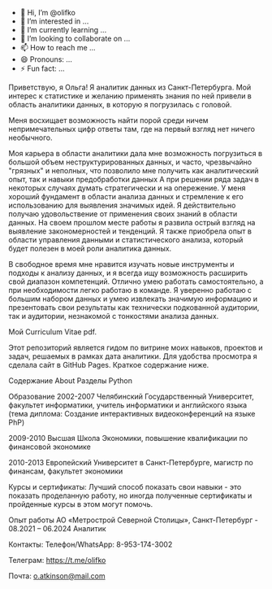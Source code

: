 - 👋 Hi, I’m @olifko
- 👀 I’m interested in ...
- 🌱 I’m currently learning ...
- 💞️ I’m looking to collaborate on ...
- 📫 How to reach me ...
- 😄 Pronouns: ...
- ⚡ Fun fact: ...

<!---
olifko/olifko is a ✨ special ✨ repository because its `README.md` (this file) appears on your GitHub profile.
You can click the Preview link to take a look at your changes.
--->
Приветствую, я Ольга! Я аналитик данных из Санкт-Петербурга. Мой интерес к статистике и желанию применять знания по ней привели в область аналитики данных, в которую я погрузилась с головой.

Меня восхищает возможность найти порой среди ничем непримечательных цифр ответы там, где на первый взгляд нет ничего необычного. 

Моя карьера в области аналитики дала мне возможность погрузиться в большой объем неструктурированных данных, и часто, чрезвычайно "грязных" и неполных, что позволило мне получить как аналитический опыт, так и навыки предобработки данных
А при решении ряда задач в некоторых случаях думать стратегически и на опережение. У меня хороший фундамент в области анализа данных и стремление к его использованию для выявления значимых идей. Я действительно получаю удовольствение от применения своих знаний в области данных. На своем прошлом месте работы я развила острый взгляд на выявление закономерностей и тенденций. Я также приобрела опыт в области управления данными и статистического анализа, который будет полезен в моей роли аналитика данных.

В свободное время мне нравится изучать новые инструменты и подходы к анализу данных, и я всегда ищу возможность расширить свой диапазон компетенций. Отлично умею работать самостоятельно, а при необходимости легко работаю в команде. Я уверенно работаю с большим набором данных и умею извлекать значимую информацию и презентовать свои результаты как технически подкованной аудитории, так и аудитории, незнакомой с тонкостями анализа данных.

Мой Curriculum Vitae pdf.

Этот репозиторий является гидом по витрине моих навыков, проектов и задач, решаемых в рамках дата аналитики. Для удобства просмотра я сделала сайт в GitHub Pages. Краткое содержание ниже.

Содержание
About
Разделы
Python



Образование
2002-2007 Челябинский Государственный Университет, факультет информатики, учитель информатики и английского языка (тема диплома: Создание интерактивных видеоконференций на языке PhP)

2009-2010 Высшая Школа Экономики, повышение квалификации по финансовой экономике 

2010-2013 Европейский Университет в Санкт-Петербурге, магистр по финансам, факультет экономики


Курсы и сертификаты:
Лучший способ показать свои навыки - это показать проделанную работу, но иногда полученные сертификаты и пройденные курсы в этом могут помочь. 


Опыт работы
АО «Метрострой Северной Столицы», Санкт-Петербург          - 08.2021 – 06.2024
Аналитик


Контакты:
Телефон/WhatsApp: 8-953-174-3002

Телеграм: https://t.me/olifko

Почта: o.atkinson@mail.com

